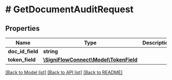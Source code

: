 # # GetDocumentAuditRequest

## Properties

Name | Type | Description | Notes
------------ | ------------- | ------------- | -------------
**doc_id_field** | **string** |  |
**token_field** | [**\SigniFlowConnect\Model\TokenField**](TokenField.md) |  |

[[Back to Model list]](../../README.md#models) [[Back to API list]](../../README.md#endpoints) [[Back to README]](../../README.md)
